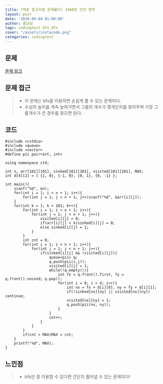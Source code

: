 ```yaml
---
title: (백준 알고리즘 문제풀이) 2468번 안전 영역
layout: post
date: '2019-09-04 01:00:00'
author: 줌코딩
tags: codingtest bfs_dfs
cover: "/assets/instacode.png"
categories: codingtest
---
```


## 문제

[문제 링크](https://www.acmicpc.net/problem/2468)

## 문제 접근

>* 이 문제는 bfs를 이용하면 손쉽게 풀 수 있는 문제이다.
>* 수심의 높이를 계속 높여가면서 그룹의 개수가 몇개인지를 찾아주며 가장 그룹개수가 큰 경우를 찾으면 된다.

## 코드

    #include <cstdio>
    #include <queue>
    #include <vector>
    #define pii pair<int, int>

    using namespace std;

    int n, arr[101][101], sinked[101][101], visited[101][101], MAX;
    int d[4][2] = { {1, 0}, {-1, 0}, {0, 1}, {0, -1} };

    int main(){
        scanf("%d", &n);
        for(int i = 1; i < n + 1; i++){
            for(int j = 1; j < n + 1; j++)scanf("%d", &arr[i][j]);
        }
        for(int k = 1; k < 101; k++){
            for(int i = 1; i < n + 1; i++){
                for(int j = 1; j < n + 1; j++){
                    visited[i][j] = 0;
                    if(arr[i][j] < k)sinked[i][j] = 0;
                    else sinked[i][j] = 1;
                }
            }
            int cnt = 0;
            for(int i = 1; i < n + 1; i++){
                for(int j = 1; j < n + 1; j++){
                    if(sinked[i][j] && !visited[i][j]){
                        queue<pii> q;
                        q.push(pii(i,j));
                        visited[i][j] = 1;
                        while(!q.empty()){
                            int fx = q.front().first, fy = q.front().second; q.pop();
                            for(int i = 0; i < 4; i++){
                                int nx = fx + d[i][0], ny = fy + d[i][1];
                                if(!sinked[nx][ny] || visited[nx][ny]) continue;
                                visited[nx][ny] = 1;
                                q.push(pii(nx, ny));
                            }
                        }
                        cnt++;
                    }
                }
            }
            if(cnt > MAX)MAX = cnt;
        }
        printf("%d", MAX);
    }

## 느낀점

>* bfs만 잘 이용할 수 있다면 간단히 풀어낼 수 있는 문제이다!
